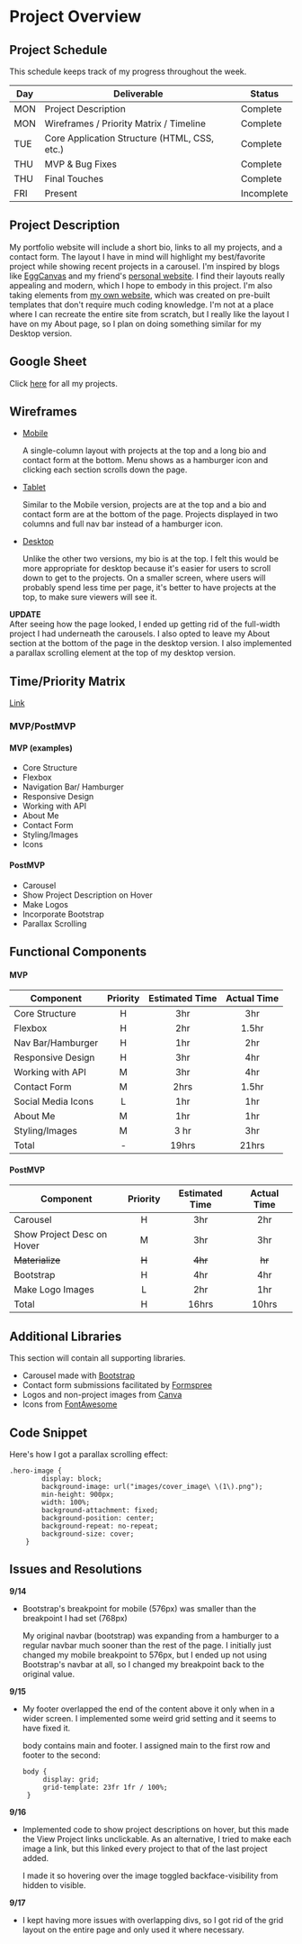 # Project Overview

## Project Schedule

This schedule keeps track of my progress throughout the week.  


|  Day | Deliverable | Status
|---|---| ---|
|MON| Project Description | Complete
|MON| Wireframes / Priority Matrix / Timeline | Complete
|TUE| Core Application Structure (HTML, CSS, etc.) | Complete
|THU| MVP & Bug Fixes | Complete
|THU| Final Touches | Complete
|FRI| Present | Incomplete



## Project Description

My portfolio website will include a short bio, links to all my projects, and a contact form. The layout I have in mind will highlight my best/favorite project while showing recent projects in a carousel. I'm inspired by blogs like [EggCanvas](https://www.eggcanvas.com/) and my friend's [personal website](https://www.isabelcalkins.com/). I find their layouts really appealing and modern, which I hope to embody in this project. I'm also taking elements from [my own website](https://rianashahid.com/about), which was created on pre-built templates that don't require much coding knowledge. I'm not at a place where I can recreate the entire site from scratch, but I really like the layout I have on my About page, so I plan on doing something similar for my Desktop version. 

## Google Sheet

Click [here](https://docs.google.com/spreadsheets/d/1F6TgKH1HQ4Y9KlbVs1zh_r9-1yZ6eSXrkG6DpTmO1g8/edit#gid=0) for all my projects.

## Wireframes

* [Mobile](https://i.imgur.com/CBIkFcr.png)

  A single-column layout with projects at the top and a long bio and contact form at the bottom. Menu shows as a hamburger icon and clicking each section scrolls down the page.

* [Tablet](https://i.imgur.com/DPxS9z3.png)

  Similar to the Mobile version, projects are at the top and a bio and contact form are at the bottom of the page. Projects displayed in two columns and full nav bar instead of a hamburger icon. 
 
* [Desktop](https://i.imgur.com/R0TOVMO.png)
 
  Unlike the other two versions, my bio is at the top. I felt this would be more appropriate for desktop because it's easier for users to scroll down to get to the projects. On a smaller screen, where users will probably spend less time per page, it's better to have projects at the top, to make sure viewers will see it. 

**UPDATE**  
After seeing how the page looked, I ended up getting rid of the full-width project I had underneath the carousels. I also opted to leave my About section at the bottom of the page in the desktop version. I also implemented a parallax scrolling element at the top of my desktop version. 

## Time/Priority Matrix 

[Link](https://i.imgur.com/1SMaUfc.jpg)

### MVP/PostMVP

#### MVP (examples)

* Core Structure
* Flexbox
* Navigation Bar/ Hamburger
* Responsive Design
* Working with API
* About Me
* Contact Form
* Styling/Images
* Icons

#### PostMVP 

* Carousel
* Show Project Description on Hover
* Make Logos
* Incorporate Bootstrap
* Parallax Scrolling

## Functional Components

#### MVP
| Component | Priority | Estimated Time | Actual Time |
| --- | :---: |  :---: | :---: | 
| Core Structure | H | 3hr | 3hr |
| Flexbox | H | 2hr | 1.5hr |
| Nav Bar/Hamburger | H | 1hr | 2hr |  
| Responsive Design | H | 3hr|  4hr | 
| Working with API| M | 3hr | 4hr|
| Contact Form | M | 2hrs|  1.5hr | 
| Social Media Icons | L | 1hr | 1hr |
| About Me | M | 1hr | 1hr |
| Styling/Images | M | 3 hr | 3hr |
| Total | - | 19hrs| 21hrs |

#### PostMVP
| Component | Priority | Estimated Time | Actual Time |
| --- | :---: |  :---: | :---: | 
| Carousel | H | 3hr| 2hr | 
| Show Project Desc on Hover | M | 3hr | 3hr |
| ~~Materialize~~ | ~~H~~ | ~~4hr~~ | ~~hr~~ |
| Bootstrap | H | 4hr | 4hr |
| Make Logo Images | L | 2hr | 1hr |
| Total | H | 16hrs| 10hrs |

## Additional Libraries
This section will contain all supporting libraries.
* Carousel made with [Bootstrap](https://getbootstrap.com/docs/4.0/components/carousel/)
* Contact form submissions facilitated by [Formspree](https://formspree.io/forms)
* Logos and non-project images from [Canva](https://canva.com)
* Icons from [FontAwesome](https://fontawesome.com/icons?d=gallery&m=free)

## Code Snippet

Here's how I got a parallax scrolling effect:
```
.hero-image {
        display: block;
        background-image: url("images/cover_image\ \(1\).png");
        min-height: 900px;
	    width: 100%;
	    background-attachment: fixed;
	    background-position: center;
	    background-repeat: no-repeat;
	    background-size: cover;
    }
```

## Issues and Resolutions

**9/14**  
* Bootstrap's breakpoint for mobile (576px) was smaller than the breakpoint I had set (768px)

  My original navbar (bootstrap) was expanding from a hamburger to a regular navbar much sooner than the rest of the page. I initially just changed my mobile breakpoint to 576px, but I ended up not using Bootstrap's navbar at all, so I changed my breakpoint back to the original value.

**9/15**  
* My footer overlapped the end of the content above it only when in a wider screen. I implemented some weird grid setting and it seems to have fixed it.

  body contains main and footer. I assigned main to the first row and footer to the second:  
   ``` 
   body {
        display: grid;
        grid-template: 23fr 1fr / 100%; 
    } 
    ```
**9/16**
* Implemented code to show project descriptions on hover, but this made the View Project links unclickable. As an alternative, I tried to make each image a link, but this linked every project to that of the last project added.

  I made it so hovering over the image toggled backface-visibility from hidden to visible.

**9/17**  
* I kept having more issues with overlapping divs, so I got rid of the grid layout on the entire page and only used it where necessary.
<!-- #### SAMPLE.....
**ERROR**: app.js:34 Uncaught SyntaxError: Unexpected identifier                                
**RESOLUTION**: Missing comma after first object in sources {} object -->

